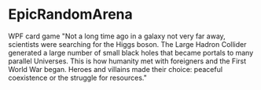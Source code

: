 # EpicRandomArena
WPF card game
"Not a long time ago in a galaxy not very far away, scientists were searching for the Higgs boson. The Large Hadron Collider generated a large number of small black holes that became portals to many parallel Universes. This is how humanity met with foreigners and the First World War began. Heroes and villains made their choice: peaceful coexistence or the struggle for resources."
